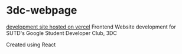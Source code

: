 # 3dc-webpage
[development site hosted on vercel](https://3dc-webpage.vercel.app)
Frontend Website development for SUTD's Google Student Developer Club, 3DC

Created using React
